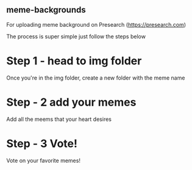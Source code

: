 ## meme-backgrounds
For uploading meme background on Presearch (https://presearch.com)

The process is super simple just follow the steps below

# Step 1 - head to img folder

Once you're in the img folder, create a new folder with the meme name

# Step - 2 add your memes

Add all the meems that your heart desires

# Step - 3 Vote!

Vote on your favorite memes!
